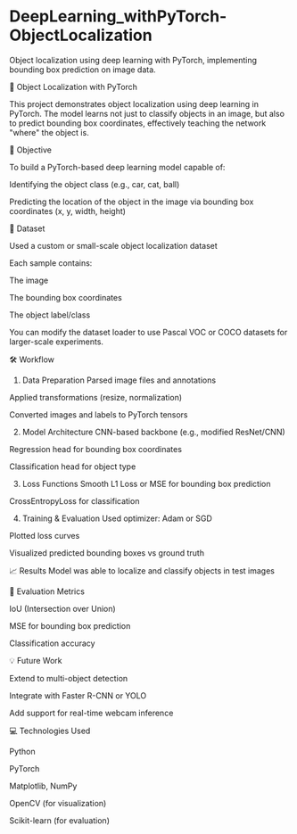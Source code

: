 # DeepLearning_withPyTorch-ObjectLocalization
Object localization using deep learning with PyTorch, implementing bounding box prediction on image data.


🎯 Object Localization with PyTorch

This project demonstrates object localization using deep learning in PyTorch. The model learns not just to classify objects in an image, but also to predict bounding box coordinates, effectively teaching the network "where" the object is.

🧠 Objective

To build a PyTorch-based deep learning model capable of:

Identifying the object class (e.g., car, cat, ball)

Predicting the location of the object in the image via bounding box coordinates (x, y, width, height)

📂 Dataset

Used a custom or small-scale object localization dataset

Each sample contains:

The image

The bounding box coordinates

The object label/class

You can modify the dataset loader to use Pascal VOC or COCO datasets for larger-scale experiments.

🛠️ Workflow

1. Data Preparation
Parsed image files and annotations

Applied transformations (resize, normalization)

Converted images and labels to PyTorch tensors

2. Model Architecture
CNN-based backbone (e.g., modified ResNet/CNN)

Regression head for bounding box coordinates

Classification head for object type

3. Loss Functions
Smooth L1 Loss or MSE for bounding box prediction

CrossEntropyLoss for classification

4. Training & Evaluation
Used optimizer: Adam or SGD

Plotted loss curves

Visualized predicted bounding boxes vs ground truth

📈 Results
Model was able to localize and classify objects in test images


🧪 Evaluation Metrics

IoU (Intersection over Union)

MSE for bounding box prediction

Classification accuracy

💡 Future Work

Extend to multi-object detection

Integrate with Faster R-CNN or YOLO

Add support for real-time webcam inference

💻 Technologies Used

Python

PyTorch

Matplotlib, NumPy

OpenCV (for visualization)

Scikit-learn (for evaluation)



